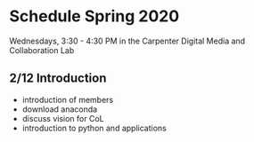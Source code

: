 # Schedule Spring 2020

Wednesdays, 3:30 - 4:30 PM in the Carpenter Digital Media and Collaboration Lab

## 2/12 Introduction

- introduction of members
- download anaconda
- discuss vision for CoL
- introduction to python and applications
